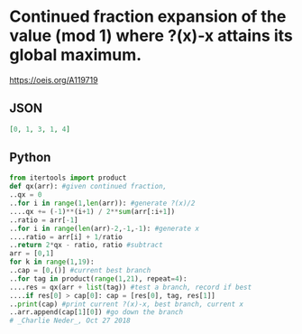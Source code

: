 # Continued fraction expansion of the value \(mod 1\) where ?\(x\)\-x attains its global maximum\.
https://oeis.org/A119719
## JSON
```JSON
[0, 1, 3, 1, 4]
```
## Python
```Python
from itertools import product
def qx(arr): #given continued fraction,
..qx = 0
..for i in range(1,len(arr)): #generate ?(x)/2
....qx += (-1)**(i+1) / 2**sum(arr[:i+1])
..ratio = arr[-1]
..for i in range(len(arr)-2,-1,-1): #generate x
....ratio = arr[i] + 1/ratio
..return 2*qx - ratio, ratio #subtract
arr = [0,1]
for k in range(1,19):
..cap = [0,()] #current best branch
..for tag in product(range(1,21), repeat=4):
....res = qx(arr + list(tag)) #test a branch, record if best
....if res[0] > cap[0]: cap = [res[0], tag, res[1]]
..print(cap) #print current ?(x)-x, best branch, current x
..arr.append(cap[1][0]) #go down the branch
# _Charlie Neder_, Oct 27 2018
```
